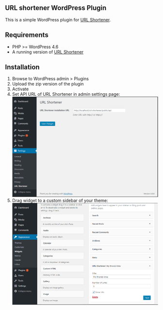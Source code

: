 ## URL shortener WordPress Plugin

This is a simple WordPress plugin for [URL Shortener](https://github.com/CodeNegar/url-shortener).

## Requirements

- PHP >= WordPress 4.6
- A running version of [URL Shortener](https://github.com/CodeNegar/url-shortener)

## Installation

1. Browse to WordPress admin > Plugins
2. Upload the zip version of the plugin
3. Activate
4. Set API URL of URL Shortener in admin settings page:
![Settings Page](https://raw.githubusercontent.com/CodeNegar/url-shortener-wordpress-plugin/6c01bcc58e739452848b73762410b17fd8126725/000394.png)
5. Drag widget to a custom sidebar of your theme:
![Widgets Settings](https://raw.githubusercontent.com/CodeNegar/url-shortener-wordpress-plugin/6c01bcc58e739452848b73762410b17fd8126725/000395.png)
